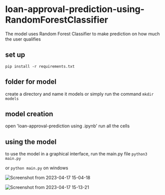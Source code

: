 # loan-approval-prediction-using-RandomForestClassifier
The model uses Random Forest Classifier to make prediction on how much the user qualifies

## set up 
`pip install -r requirements.txt`


## folder for model
create a directory and name it models or simply run the command
`mkdir models`

## model creation
open 'loan-approval-prediction using .ipynb'
run all the cells

## using the model
to use the model in a graphical interface, run the main.py file
`python3 main.py`

or 
`python main.py` on windows

![Screenshot from 2023-04-17 15-04-18](https://user-images.githubusercontent.com/60265803/232479447-a3c921e8-4da2-4eec-a609-ad2c9d0b73f7.png)


![Screenshot from 2023-04-17 15-13-21](https://user-images.githubusercontent.com/60265803/232480886-59dd5358-9655-408a-bbfb-6553b6cdb273.png)
